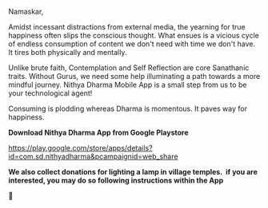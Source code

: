 Namaskar,

Amidst incessant distractions from external media, the yearning for true happiness often slips the conscious thought. What ensues is a vicious cycle of endless consumption of content we don't need with time we don't have. It tires both physically and mentally. 

Unlike brute faith, Contemplation and Self Reflection are core Sanathanic traits. Without Gurus, we need some help illuminating a path towards a more mindful journey. Nithya Dharma Mobile App is a small step from us to be your technological agent!

Consuming is plodding whereas Dharma is momentous. It paves way for happiness. 

<strong>Download Nithya Dharma App from Google Playstore</strong>

<!-- <a href="https://play.google.com/store/apps/details?id=com.lokamotiv.nithyadharma">https://play.google.com/store/apps/details?id=com.lokamotiv.nithyadharma</a>&nbsp; -->

<a href="https://play.google.com/store/apps/details?id=com.sd.nithyadharma&pcampaignid=web_share">https://play.google.com/store/apps/details?id=com.sd.nithyadharma&pcampaignid=web_share</a>&nbsp;

<strong>We also collect donations for lighting a lamp in village temples.&nbsp; if you are interested, you may do so following instructions within the App </strong>

🙏

